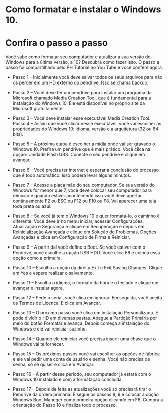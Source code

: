 # Como formatar e instalar o Windows 10. 
# Confira o passo a passo

Você sabe como formatar seu computador e atualizar a sua versão do Windows para a última versão, a 10? Descubra como fazer isso. O passo a passo foi compartilhado pelo PH Tutorial no You Tube e você confere agora.

- Passo 1 – Inicialmente você deve salvar todos os seus arquivos para não os perder em um HD externo ou pendrive. Isso se chama backup.

- Passo 2 – Você deve ter um pendrive para instalar um programa da Microsoft chamado Media Creation Tool, que é fundamental para a instalação do Windows 10. Ele está disponível no próprio site da Microsoft gratuitamente

- Passo 3 – Você deve instalar esse executável Media Creation Tool.
Passo 4 – Assim que você clicar nesse executável, você vai escolher as propriedades do Windows 10: idioma, versão e a arquitetura (32 ou 64 bits).

- Passo 5 – A próxima etapa é escolher a mídia onde vai ser gravado o Windows 10. Prefira um pendrive que é mais prático. Você clica na opção: Unidade Flash UBS. Conecte o seu pendrive e clique em avançar.

- Passo 6 – Você precisa ter internet e esperar a conclusão do processo que é todo automático. Isso poderá levar alguns minutos.

- Passo 7 – Acesse a placa mãe do seu computador. Se sua versão do Windows for menor que 7, você deve colocar seu computador para reiniciar e quando estiver acontecendo isso você deve apertar continuamente F2 ou ESC ou F12 ou F10 ou F8. Vai aparecer uma tela toda preta ou azul.

- Passo 8 – Se você já tem o Windows 10 e quer formatá-lo, o caminho é diferente. Você deve ir no menu iniciar, acessar Configurações, Atualização e Segurança e clique em Recuperação e depois em Reinicialização Avançada e clique em Solução de Problemas, Opções Avançadas e clica em Configuração de Firma e Reiniciar.

- Passo 9 – A partir daí você define o Boot. Se você estiver com o Pendrive, você escolhe a opção USB HDU. Você clica F6 e coloca essa opção como a primeira.

- Passo 10 – Escolha a opção da direita Exit e Exit Saving Changes. Clique em Yes e espere realizar o salvamento.

- Passo 11 – Escolha o idioma, o formato da hora e o teclado e clique em avançar e instalar agora.

- Passo 12 – Pede o serial, você clica em ignorar. Em seguida, você aceita os Termos de Licença. E clica em Avançar.

- Passo 13 – O próximo passo você clica em instalação Personalizada. E pode dividir o HD em diversas pastas. Apague a Partição Primária por meio do botão Formatar e avança. Depois começa a instalação do Windows e ele vai reiniciar sozinho.

- Passo 14 – Quando ele reiniciar você precisa inserir uma chave que o Windows vai te fornecer.

- Passo 15 – Os próximos passos você vai escolher as opções de fábrica e ele vai pedir uma conta de usuário e senha. Você não precisa de senha, só se quiser e clica em Avançar.

- Passo 16 – A partir desse período, seu computador já estará com o Windows 10 instalado e com a formatação concluída.

- Passo 17 – Depois de feita as atualizações você só precisará tirar o Pendrive da ordem primária. E segue os passos 8, 9 e colocar a opção Windows Boot Maneger como primeira opção clicando em F6. Cumpra a orientação do Passo 10 e finaliza todo o processo.
